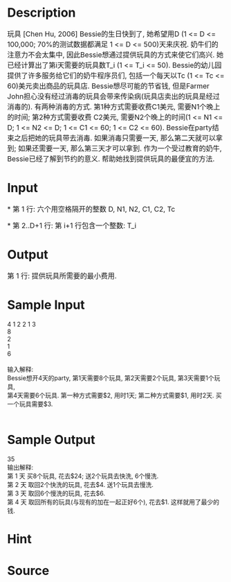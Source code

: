 
# Description

<div class="content"><p><span style="font-size: medium">玩具 [Chen Hu, 2006] Bessie的生日快到了, 她希望用D (1 &lt;= D &lt;= 100,000; 70%的测试数据都满足 1 &lt;= D &lt;= 500)天来庆祝. 奶牛们的注意力不会太集中, 因此Bessie想通过提供玩具的方式来使它们高兴. 她已经计算出了第i天需要的玩具数T_i (1 &lt;= T_i &lt;= 50). Bessie的幼儿园提供了许多服务给它们的奶牛程序员们, 包括一个每天以Tc (1 &lt;= Tc &lt;= 60)美元卖出商品的玩具店. Bessie想尽可能的节省钱, 但是Farmer John担心没有经过消毒的玩具会带来传染病(玩具店卖出的玩具是经过消毒的). 有两种消毒的方式. 第1种方式需要收费C1美元, 需要N1个晚上的时间; 第2种方式需要收费 C2美元, 需要N2个晚上的时间(1 &lt;= N1 &lt;= D; 1 &lt;= N2 &lt;= D; 1 &lt;= C1 &lt;= 60; 1 &lt;= C2 &lt;= 60). Bessie在party结束之后把她的玩具带去消毒. 如果消毒只需要一天, 那么第二天就可以拿到; 如果还需要一天, 那么第三天才可以拿到. 作为一个受过教育的奶牛, Bessie已经了解到节约的意义. 帮助她找到提供玩具的最便宜的方法. </span></p></div>

# Input

<div class="content"><p><span style="font-size: medium">* 第 1 行: 六个用空格隔开的整数 D, N1, N2, C1, C2, Tc </span></p>
<p><span style="font-size: medium">* 第 2..D+1 行: 第 i+1 行包含一个整数: T_i </span></p></div>

# Output

<div class="content"><p><span style="font-size: medium">第 1 行: 提供玩具所需要的最小费用. </span></p></div>

# Sample Input

<div class="content"><span class="sampledata">4 1 2 2 1 3<br/>
8<br/>
2<br/>
1<br/>
6<br/>
<br/>
输入解释:<br/>
Bessie想开4天的party, 第1天需要8个玩具, 第2天需要2个玩具, 第3天需要1个玩具,<br/>
第4天需要6个玩具. 第一种方式需要$2, 用时1天; 第二种方式需要$1, 用时2天. 买<br/>
一个玩具需要$3.<br/>
<br/>
</span></div>

# Sample Output

<div class="content"><span class="sampledata">35<br/>
输出解释:<br/>
第 1 天   买8个玩具, 花去$24; 送2个玩具去快洗, 6个慢洗.<br/>
第 2 天   取回2个快洗的玩具, 花去$4. 送1个玩具去慢洗.<br/>
第 3 天   取回6个慢洗的玩具, 花去$6.<br/>
第 4 天   取回所有的玩具(与现有的加在一起正好6个), 花去$1. 这样就用了最少的钱.<br/>
</span></div>

# Hint

<div class="content"><p></p></div>

# Source

<div class="content"><p><a href="problemset.php?search="></a></p></div>


